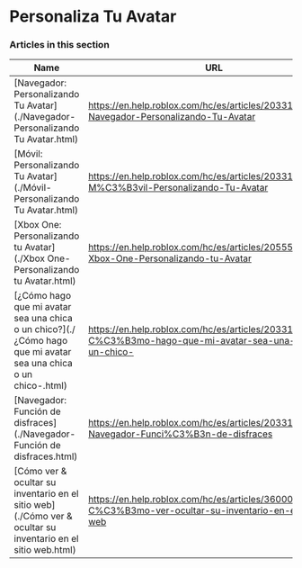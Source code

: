 # Personaliza Tu Avatar  
### Articles in this section
Name|URL
-|-
[Navegador: Personalizando Tu Avatar](./Navegador- Personalizando Tu Avatar.html) |https://en.help.roblox.com/hc/es/articles/203313600-Navegador-Personalizando-Tu-Avatar
[Móvil: Personalizando Tu Avatar](./Móvil- Personalizando Tu Avatar.html) |https://en.help.roblox.com/hc/es/articles/203313510-M%C3%B3vil-Personalizando-Tu-Avatar
[Xbox One: Personalizando tu Avatar](./Xbox One- Personalizando tu Avatar.html) |https://en.help.roblox.com/hc/es/articles/205557353-Xbox-One-Personalizando-tu-Avatar
[¿Cómo hago que mi avatar sea una chica o un chico?](./¿Cómo hago que mi avatar sea una chica o un chico-.html) |https://en.help.roblox.com/hc/es/articles/203313700--C%C3%B3mo-hago-que-mi-avatar-sea-una-chica-o-un-chico-
[Navegador: Función de disfraces](./Navegador- Función de disfraces.html) |https://en.help.roblox.com/hc/es/articles/203313710-Navegador-Funci%C3%B3n-de-disfraces
[Cómo ver & ocultar su inventario en el sitio web](./Cómo ver & ocultar su inventario en el sitio web.html) |https://en.help.roblox.com/hc/es/articles/360000463726-C%C3%B3mo-ver-ocultar-su-inventario-en-el-sitio-web